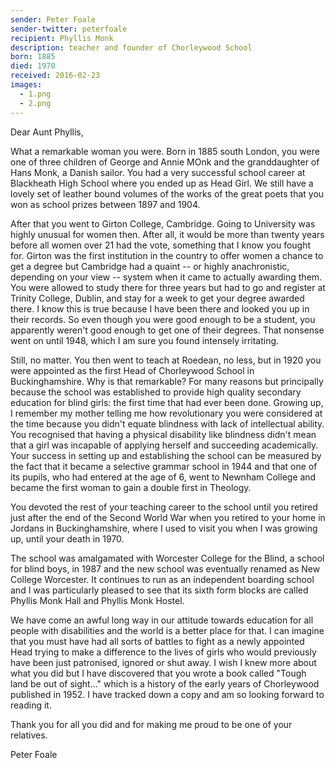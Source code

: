 ```yaml
---
sender: Peter Foale
sender-twitter: peterfoale
recipient: Phyllis Monk
description: teacher and founder of Chorleywood School
born: 1885
died: 1970
received: 2016-02-23
images:
  - 1.png
  - 2.png
---
```


Dear Aunt Phyllis,

What a remarkable woman you were. Born in 1885 south London, you were one of three children of George and Annie MOnk and the granddaughter of Hans Monk, a Danish sailor. You had a very successful school career at Blackheath High School where you ended up as Head Girl. We still have a lovely set of leather bound volumes of the works of the great poets that you won as school prizes between 1897 and 1904.

After that you went to Girton College, Cambridge. Going to University was highly unusual for women then. After all, it would be more than twenty years before all women over 21 had the vote, something that I know you fought for. Girton was the first institution in the country to offer women a chance to get a degree but Cambridge had a quaint -- or highly anachronistic, depending on your view -- system when it came to actually awarding them. You were allowed to study there for three years but had to go and register at Trinity College, Dublin, and stay for a week to get your degree awarded there. I know this is true because I have been there and looked you up in their records. So even though you were good enough to be a student, you apparently weren't good enough to get one of their degrees. That nonsense went on until 1948, which I am sure you found intensely irritating.

Still, no matter. You then went to teach at Roedean, no less, but in 1920 you were appointed as the first Head of Chorleywood School in Buckinghamshire. Why is that remarkable? For many reasons but principally because the school was established to provide high quality secondary education for blind girls: the first time that had ever been done. Growing up, I remember my mother telling me how revolutionary you were considered at the time because you didn't equate blindness with lack of intellectual ability. You recognised that having a physical disability like blindness didn't mean that a girl was incapable of applying herself and succeeding academically. Your success in setting up and establishing the school can be measured by the fact that it became a selective grammar school in 1944 and that one of its pupils, who had entered at the age of 6, went to Newnham College and became the first woman to gain a double first in Theology.

You devoted the rest of your teaching career to the school until you retired just after the end of the Second World War when you retired to your home in Jordans in Buckinghamshire, where I used to visit you when I was growing up, until your death in 1970.

The school was amalgamated with Worcester College for the Blind, a school for blind boys, in 1987 and the new school was eventually renamed as New College Worcester. It continues to run as an independent boarding school and I was particularly pleased to see that its sixth form blocks are called Phyllis Monk Hall and Phyllis Monk Hostel.

We have come an awful long way in our attitude towards education for all people with disabilities and the world is a better place for that. I can imagine that you must have had all sorts of battles to fight as a newly appointed Head trying to make a difference to the lives of girls who would previously have been just patronised, ignored or shut away. I wish I knew more about what you did but I have discovered that you wrote a book called "Tough land be out of sight..." which is a history of the early years of Chorleywood published in 1952. I have tracked down a copy and am so looking forward to reading it.

Thank you for all you did and for making me proud to be one of your relatives.

Peter Foale
